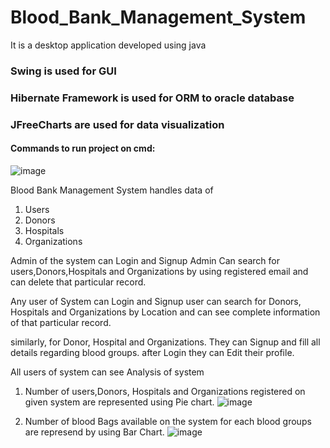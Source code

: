 # Blood_Bank_Management_System

It is a desktop application developed using java
### Swing is used for GUI
### Hibernate Framework is used for ORM to oracle database
### JFreeCharts are used for data visualization


#### Commands to run project on cmd:
![image](https://user-images.githubusercontent.com/62995588/129670003-2269cf86-0360-4971-9713-76c3d1ae7d20.png)





Blood Bank Management System handles data of 

1) Users
2) Donors
3) Hospitals
4) Organizations

Admin of the system can Login and Signup 
Admin Can search for users,Donors,Hospitals and Organizations by using registered email and can delete that particular record.

Any user of System can Login and Signup 
user can search for Donors, Hospitals and Organizations by Location and can see complete information of that particular record.

similarly, for Donor, Hospital and Organizations.
They can Signup and fill all details regarding blood groups.
after Login they can Edit  their profile.

All users of system can see Analysis of system
1) Number of users,Donors, Hospitals and Organizations registered on given system are represented using Pie chart.
 ![image](https://user-images.githubusercontent.com/62995588/129669734-b57f8c3f-2834-4e8f-ad99-ecae5ab59655.png)

3) Number of blood Bags available on the system for each blood groups are represend by using Bar Chart.
   ![image](https://user-images.githubusercontent.com/62995588/129669809-3327b3dd-a78e-4dc0-98f5-a80d99ed812a.png)
 
